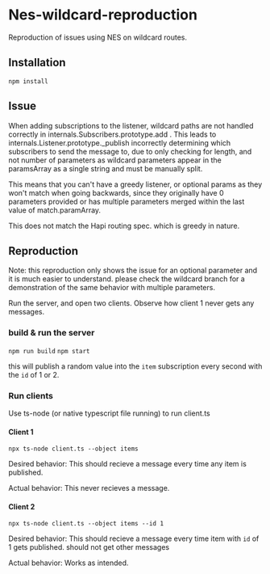 # Nes-wildcard-reproduction
Reproduction of issues using NES on wildcard routes.


## Installation

`npm install`

## Issue



When adding subscriptions to the listener, wildcard paths are not handled correctly in internals.Subscribers.prototype.add . This leads to internals.Listener.prototype._publish incorrectly determining which subscribers to send the message to, due to only checking for length, and not number of parameters as wildcard parameters appear in the paramsArray as a single string and must be manually split.

This means that you can't have a greedy listener, or optional params as they won't match when going backwards, since they originally have 0 parameters provided or has multiple parameters merged within the last value of match.paramArray.

This does not match the Hapi routing spec. which is greedy in nature.


## Reproduction

Note: this reproduction only shows the issue for an optional parameter and it is much easier to understand. please check the wildcard branch for a demonstration of the same behavior with multiple parameters.

Run the server, and open two clients. Observe how client 1 never gets any messages.

### build & run the server 

`npm run build`
`npm start`

this will publish a random value into the `item` subscription every second with the `id` of 1 or 2.


### Run clients

Use ts-node (or native typescript file running) to run client.ts

#### Client 1

`npx ts-node client.ts --object items` 

Desired behavior: This should recieve a message every time any item is published.

Actual behavior: This never recieves a message.


#### Client 2

`npx ts-node client.ts --object items --id 1` 

Desired behavior: This should recieve a message every time item with `id` of 1 gets published. should not get other messages

Actual behavior: Works as intended.